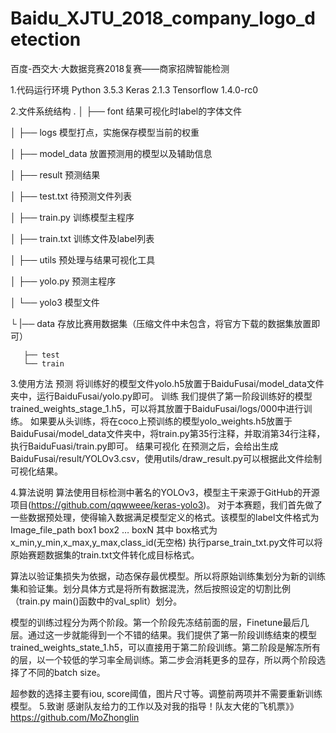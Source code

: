 # Baidu_XJTU_2018_company_logo_detection
百度-西交大·大数据竞赛2018复赛——商家招牌智能检测

1.代码运行环境
Python 3.5.3
Keras 2.1.3
Tensorflow 1.4.0-rc0

2.文件系统结构
.
│   ├── font 结果可视化时label的字体文件

│   ├── logs 模型打点，实施保存模型当前的权重

│   ├── model_data 放置预测用的模型以及辅助信息

│   ├── result 预测结果

│   ├── test.txt 待预测文件列表

│   ├── train.py 训练模型主程序

│   ├── train.txt 训练文件及label列表

│   ├── utils 预处理与结果可视化工具

│   ├── yolo.py 预测主程序

│   └── yolo3 模型文件

└   |── data  存放比赛用数据集（压缩文件中未包含，将官方下载的数据集放置即可）

       ├── test
       └── train

3.使用方法
预测
将训练好的模型文件yolo.h5放置于BaiduFusai/model_data文件夹中，运行BaiduFusai/yolo.py即可。
训练
我们提供了第一阶段训练好的模型trained_weights_stage_1.h5，可以将其放置于BaiduFusai/logs/000中进行训练。
如果要从头训练，将在coco上预训练的模型yolo_weights.h5放置于BaiduFusai/model_data文件夹中，将train.py第35行注释，并取消第34行注释，执行BaiduFuasi/train.py即可。
结果可视化
在预测之后，会给出生成BaiduFusai/result/YOLOv3.csv，使用utils/draw_result.py可以根据此文件绘制可视化结果。

4.算法说明
算法使用目标检测中著名的YOLOv3，模型主干来源于GitHub的开源项目(https://github.com/qqwweee/keras-yolo3)。
对于本赛题，我们首先做了一些数据预处理，使得输入数据满足模型定义的格式。该模型的label文件格式为
Image_file_path box1 box2 … boxN
其中
box格式为 x_min,y_min,x_max,y_max,class_id(无空格)
执行parse_train_txt.py文件可以将原始赛题数据集的train.txt文件转化成目标格式。

算法以验证集损失为依据，动态保存最优模型。所以将原始训练集划分为新的训练集和验证集。划分具体方式是将所有数据混洗，然后按照设定的切割比例（train.py main()函数中的val_split）划分。

模型的训练过程分为两个阶段。第一个阶段先冻结前面的层，Finetune最后几层。通过这一步就能得到一个不错的结果。我们提供了第一阶段训练结束的模型trained_weights_state_1.h5，可以直接用于第二阶段训练。第二阶段是解冻所有的层，以一个较低的学习率全局训练。第二步会消耗更多的显存，所以两个阶段选择了不同的batch size。

超参数的选择主要有iou, score阈值，图片尺寸等。调整前两项并不需要重新训练模型。
5.致谢
感谢队友给力的工作以及对我的指导！队友大佬的飞机票》》https://github.com/MoZhonglin
